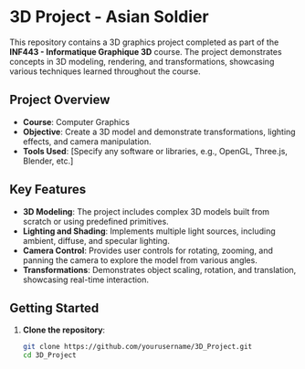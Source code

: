 # 3D Project - Asian Soldier

This repository contains a 3D graphics project completed as part of the **INF443 - Informatique Graphique 3D** course. The project demonstrates concepts in 3D modeling, rendering, and transformations, showcasing various techniques learned throughout the course.

## Project Overview

- **Course**: Computer Graphics
- **Objective**: Create a 3D model and demonstrate transformations, lighting effects, and camera manipulation.
- **Tools Used**: [Specify any software or libraries, e.g., OpenGL, Three.js, Blender, etc.]

## Key Features

- **3D Modeling**: The project includes complex 3D models built from scratch or using predefined primitives.
- **Lighting and Shading**: Implements multiple light sources, including ambient, diffuse, and specular lighting.
- **Camera Control**: Provides user controls for rotating, zooming, and panning the camera to explore the model from various angles.
- **Transformations**: Demonstrates object scaling, rotation, and translation, showcasing real-time interaction.

## Getting Started

1. **Clone the repository**:
   ```bash
   git clone https://github.com/yourusername/3D_Project.git
   cd 3D_Project
